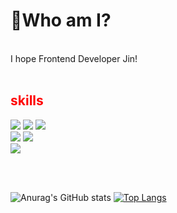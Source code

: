 <h1>🧐Who am I?</h1>

<br>I hope Frontend Developer Jin!<br><br>


<div><h2 style="color:red">skills</h2></div>
  <div>
 <img src="https://img.shields.io/badge/HTML-E34F26?style=flat&logo=HTML&logoColor=white"/>
 <img src="https://img.shields.io/badge/CSS3-1572B6?style=flat&logo=CSS&logoColor=white"/>
 <img src="https://img.shields.io/badge/JavaScript-F7DF1E?style=flat&logo=JavaScript&logoColor=white"/>
 <br>
 <img src="https://img.shields.io/badge/Vue.js-4FC08D?style=flat&logo=Vue.js&logoColor=white"/>
 <img src="https://img.shields.io/badge/React-61DAFB?style=flat&logo=React&logoColor=white"/>
  </div>
  <div>
   <img src="https://img.shields.io/badge/Notion-000000?style=flat&logo=Notion&logoColor=white"/>
  </div>
  
<br><br>


![Anurag's GitHub stats](https://github-readme-stats.vercel.app/api?username=nara04040&show_icons=true&theme=dracula)
[![Top Langs](https://github-readme-stats.vercel.app/api/top-langs/?username=anuraghazra&layout=compact)](https://github.com/anuraghazra/github-readme-stats)

  


